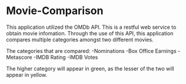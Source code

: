 # Movie-Comparison
This application utilized the OMDb API. This is a restful web service to obtain movie infomation. Through the use of this API, this application
compares multiple categories amongst two different movies. 

The categories that are compared: 
-Nominations
-Box Office Earnings
-Metascore
-IMDB Rating
-IMDB Votes

The higher category will appear in green, as the lesser of the two will appear in yellow. 

